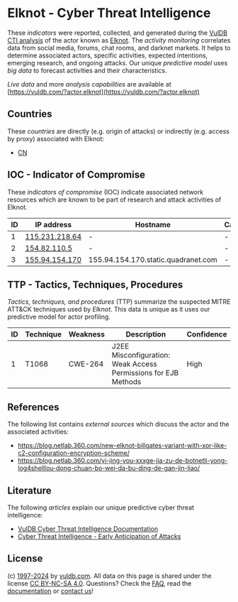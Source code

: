 # Elknot - Cyber Threat Intelligence

These _indicators_ were reported, collected, and generated during the [VulDB CTI analysis](https://vuldb.com/?kb.cti) of the actor known as [Elknot](https://vuldb.com/?actor.elknot). The _activity monitoring_ correlates data from social media, forums, chat rooms, and darknet markets. It helps to determine associated actors, specific activities, expected intentions, emerging research, and ongoing attacks. Our unique _predictive model_ uses _big data_ to forecast activities and their characteristics.

_Live data_ and more _analysis capabilities_ are available at [https://vuldb.com/?actor.elknot](https://vuldb.com/?actor.elknot)

## Countries

These _countries_ are directly (e.g. origin of attacks) or indirectly (e.g. access by proxy) associated with Elknot:

* [CN](https://vuldb.com/?country.cn)

## IOC - Indicator of Compromise

These _indicators of compromise_ (IOC) indicate associated network resources which are known to be part of research and attack activities of Elknot.

ID | IP address | Hostname | Campaign | Confidence
-- | ---------- | -------- | -------- | ----------
1 | [115.231.218.64](https://vuldb.com/?ip.115.231.218.64) | - | - | High
2 | [154.82.110.5](https://vuldb.com/?ip.154.82.110.5) | - | - | High
3 | [155.94.154.170](https://vuldb.com/?ip.155.94.154.170) | 155.94.154.170.static.quadranet.com | - | High

## TTP - Tactics, Techniques, Procedures

_Tactics, techniques, and procedures_ (TTP) summarize the suspected MITRE ATT&CK techniques used by _Elknot_. This data is unique as it uses our predictive model for actor profiling.

ID | Technique | Weakness | Description | Confidence
-- | --------- | -------- | ----------- | ----------
1 | T1068 | CWE-264 | J2EE Misconfiguration: Weak Access Permissions for EJB Methods | High

## References

The following list contains _external sources_ which discuss the actor and the associated activities:

* https://blog.netlab.360.com/new-elknot-billgates-variant-with-xor-like-c2-configuration-encryption-scheme/
* https://blog.netlab.360.com/yi-jing-you-xxxge-jia-zu-de-botnetli-yong-log4shelllou-dong-chuan-bo-wei-da-bu-ding-de-gan-jin-liao/

## Literature

The following _articles_ explain our unique predictive cyber threat intelligence:

* [VulDB Cyber Threat Intelligence Documentation](https://vuldb.com/?kb.cti)
* [Cyber Threat Intelligence - Early Anticipation of Attacks](https://www.scip.ch/en/?labs.20201022)

## License

(c) [1997-2024](https://vuldb.com/?kb.changelog) by [vuldb.com](https://vuldb.com/?kb.about). All data on this page is shared under the license [CC BY-NC-SA 4.0](https://creativecommons.org/licenses/by-nc-sa/4.0/). Questions? Check the [FAQ](https://vuldb.com/?kb.faq), read the [documentation](https://vuldb.com/?kb) or [contact us](https://vuldb.com/?contact)!

